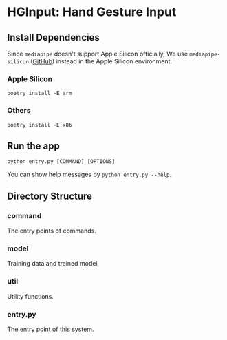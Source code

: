 # HGInput: Hand Gesture Input

## Install Dependencies

Since `mediapipe` doesn't support Apple Silicon officially,
We use `mediapipe-silicon` ([GitHub](https://github.com/cansik/mediapipe-silicon)) instead
in the Apple Silicon environment.

### Apple Silicon

```shell
poetry install -E arm
```

### Others

```shell
poetry install -E x86
```

## Run the app

```shell
python entry.py [COMMAND] [OPTIONS]
```

You can show help messages by `python entry.py --help`.

## Directory Structure

### command

The entry points of commands.

### model

Training data and trained model

### util

Utility functions.

### entry.py

The entry point of this system.